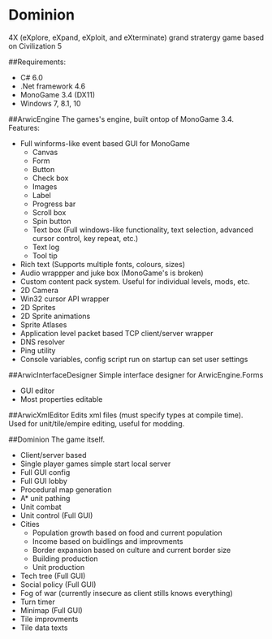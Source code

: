 # Dominion

4X (eXplore, eXpand, eXploit, and eXterminate) grand stratergy game based on Civilization 5

##Requirements:
- C# 6.0
- .Net framework 4.6
- MonoGame 3.4 (DX11)
- Windows 7, 8.1, 10

##ArwicEngine
The games's engine, built ontop of MonoGame 3.4.
Features:
- Full winforms-like event based GUI for MonoGame
  - Canvas
  - Form
  - Button
  - Check box
  - Images
  - Label
  - Progress bar
  - Scroll box
  - Spin button
  - Text box (Full windows-like functionality, text selection, advanced cursor control, key repeat, etc.)
  - Text log
  - Tool tip
- Rich text (Supports multiple fonts, colours, sizes)
- Audio wrappper and juke box (MonoGame's is broken)
- Custom content pack system. Useful for individual levels, mods, etc.
- 2D Camera
- Win32 cursor API wrapper
- 2D Sprites
- 2D Sprite animations
- Sprite Atlases
- Application level packet based TCP client/server wrapper
- DNS resolver
- Ping utility
- Console variables, config script run on startup can set user settings

##ArwicInterfaceDesigner
Simple interface designer for ArwicEngine.Forms
- GUI editor
- Most properties editable

##ArwicXmlEditor
Edits xml files (must specify types at compile time).  
Used for unit/tile/empire editing, useful for modding.

##Dominion
The game itself.
- Client/server based
- Single player games simple start local server
- Full GUI config
- Full GUI lobby
- Procedural map generation
- A* unit pathing
- Unit combat
- Unit control (Full GUI)
- Cities
  - Population growth based on food and current population
  - Income based on buidlings and improvments
  - Border expansion based on culture and current border size
  - Building production
  - Unit production
- Tech tree (Full GUI)
- Social policy (Full GUI)
- Fog of war (currently insecure as client stills knows everything)
- Turn timer
- Minimap (Full GUI)
- Tile improvments
- Tile data texts
